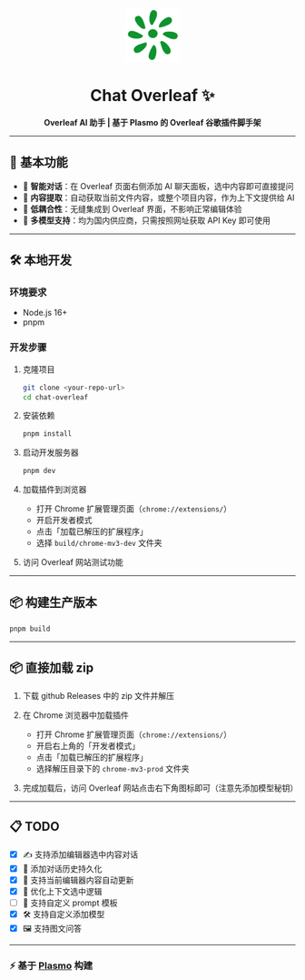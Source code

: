 <p align="center">
  <img src="./assets/icon.png" alt="Chat Overleaf Logo" width="96" />
</p>

<h1 align="center">Chat Overleaf ✨</h1>

<p align="center"><b>Overleaf AI 助手 | 基于 Plasmo 的 Overleaf 谷歌插件脚手架</b></p>

---

## 🚀 基本功能

- 🤖 <b>智能对话</b>：在 Overleaf 页面右侧添加 AI 聊天面板，选中内容即可直接提问
- 📄 <b>内容提取</b>：自动获取当前文件内容，或整个项目内容，作为上下文提供给 AI
- 👥 <b>低耦合性</b>：无缝集成到 Overleaf 界面，不影响正常编辑体验
- 🧠 <b>多模型支持</b>：均为国内供应商，只需按照网址获取 API Key 即可使用

---

## 🛠️ 本地开发

### 环境要求
- Node.js 16+
- pnpm

### 开发步骤

1. 克隆项目

   ```bash
   git clone <your-repo-url>
   cd chat-overleaf
   ```

2. 安装依赖

   ```bash
   pnpm install
   ```

3. 启动开发服务器

   ```bash
   pnpm dev
   ```

4. 加载插件到浏览器
   - 打开 Chrome 扩展管理页面（`chrome://extensions/`）
   - 开启开发者模式
   - 点击「加载已解压的扩展程序」
   - 选择 `build/chrome-mv3-dev` 文件夹

5. 访问 Overleaf 网站测试功能

---

## 📦 构建生产版本

```bash
pnpm build
```

---

## 📦 直接加载 zip

1. 下载 github Releases 中的 zip 文件并解压

2. 在 Chrome 浏览器中加载插件
   - 打开 Chrome 扩展管理页面（`chrome://extensions/`）
   - 开启右上角的「开发者模式」
   - 点击「加载已解压的扩展程序」
   - 选择解压目录下的 `chrome-mv3-prod` 文件夹

3. 完成加载后，访问 Overleaf 网站点击右下角图标即可（注意先添加模型秘钥）

---

## 📋 TODO

- [x] ✍️ 支持添加编辑器选中内容对话
- [x] 💾 添加对话历史持久化
- [x] 🔄 支持当前编辑器内容自动更新
- [x] 🧩 优化上下文选中逻辑
- [ ] 📝 支持自定义 prompt 模板
- [x] 🛠️ 支持自定义添加模型
- [x] 🖼️ 支持图文问答

---

### ⚡️ 基于 [Plasmo](https://github.com/PlasmoHQ/plasmo) 构建



